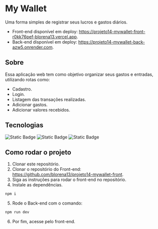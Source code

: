 # My Wallet

Uma forma simples de registrar seus lucros e gastos diários. 

- Front-end disponível em deploy: https://projeto14-mywallet-front-r0kk76pef-blorena13.vercel.app.
- Back-end disponível em deploy: https://projeto14-mywallet-back-azw5.onrender.com.

## Sobre

Essa aplicação web tem como objetivo organizar seus gastos e entradas, utilizando rotas como:

- Cadastro.
- Login.
- Listagem das transações realizadas.
- Adicionar gastos.
- Adicionar valores recebidos.

## Tecnologias

![Static Badge](https://img.shields.io/badge/JavaScript--F7DF1E?style=for-the-badge&logo=JavaScript&logoColor=black&label=JavaScript&labelColor=%23F7DF1E)      ![Static Badge](https://img.shields.io/badge/Node.js%20-%20%23339933?style=for-the-badge&logo=Node.js&logoColor=%23FFFFFF)     ![Static Badge](https://img.shields.io/badge/mongodb--%2347A248?style=for-the-badge&logo=mongodb&logoColor=white&label=mongodb&labelColor=%2347A248)


## Como rodar o projeto

1. Clonar este repositório.
2. Clonar o repositório do Front-end: https://github.com/blorena13/projeto14-mywallet-front.
3. Siga as instruções para rodar o front-end no repositório.
4. Instale as dependências.
```bash
npm i
```
5. Rode o Back-end com o comando:
```bash
npm run dev
```
6. Por fim, acesse pelo front-end.
